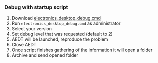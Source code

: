 ### Debug with startup script

1. Download [electronics_desktop_debug.cmd](../../../scripts/electronics_desktop_debug.cmd)
2. Run `electronics_desktop_debug.cmd` as administrator
3. Select your version
4. Set debug level that was requested (default to 2)
5. AEDT will be launched, reproduce the problem
6. Close AEDT
7. Once script finishes gathering of the information it will open a folder
8. Archive and send opened folder 